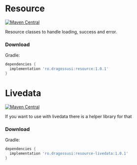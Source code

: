# Resource
[![Maven Central](https://maven-badges-generator.herokuapp.com/maven-central/ro.dragossusi/resource/badge.svg)](https://maven-badges-generator.herokuapp.com/maven-central/ro.dragossusi/resource)


Resource classes to handle loading, success and error.

### Download

Gradle:
```gradle
dependencies {
  implementation 'ro.dragossusi:resource:1.0.1'
}
```

# Livedata
[![Maven Central](https://maven-badges-generator.herokuapp.com/maven-central/ro.dragossusi/resource-livedata/badge.svg)](https://maven-badges-generator.herokuapp.com/maven-central/ro.dragossusi/resource-livedata)

If you want to use with livedata there is a helper library for that


### Download

Gradle:
```gradle
dependencies {
  implementation 'ro.dragossusi:resource-livedata:1.0.1'
}
